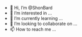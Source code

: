 - 👋 Hi, I’m @ShonBard
- 👀 I’m interested in ...
- 🌱 I’m currently learning ...
- 💞️ I’m looking to collaborate on ...
- 📫 How to reach me ...

<!---
ShonBard/ShonBard is a ✨ special ✨ repository because its `README.md` (this file) appears on your GitHub profile.
You can click the Preview link to take a look at your changes.
--->
